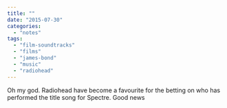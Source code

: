 ```yaml
---
title: ""
date: "2015-07-30"
categories: 
  - "notes"
tags: 
  - "film-soundtracks"
  - "films"
  - "james-bond"
  - "music"
  - "radiohead"
---
```


Oh my god. Radiohead have become a favourite for the betting on who has performed the title song for Spectre. Good news

